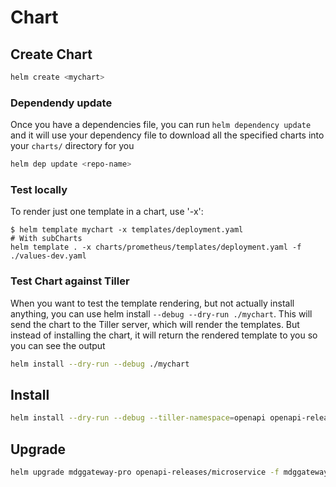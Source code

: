 # Chart

## Create Chart

```bash
helm create <mychart>
```

### Dependendy update

Once you have a dependencies file, you can run `helm dependency update` and it will use your dependency file to download all the specified charts into your `charts/` directory for you

```bash
helm dep update <repo-name>
```

### Test locally

To render just one template in a chart, use '-x':

```text
$ helm template mychart -x templates/deployment.yaml
# With subCharts
helm template . -x charts/prometheus/templates/deployment.yaml -f ./values-dev.yaml
```

### Test Chart against Tiller

When you want to test the template rendering, but not actually install anything, you can use helm install `--debug --dry-run ./mychart`. This will send the chart to the Tiller server, which will render the templates. But instead of installing the chart, it will return the rendered template to you so you can see the output

```bash
helm install --dry-run --debug ./mychart
```

## Install

```bash
helm install --dry-run --debug --tiller-namespace=openapi openapi-releases/microservice -f mdggateway/PRO/values.yaml
```

## Upgrade

```bash
helm upgrade mdggateway-pro openapi-releases/microservice -f mdggateway/PRO/values.yaml --dry-run --debug --tiller-namespace=openapi
```

